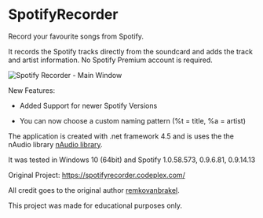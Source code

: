 
# SpotifyRecorder

Record your favourite songs from Spotify.

It records the Spotify tracks directly from the soundcard and adds the track and artist information. No Spotify Premium account is required.

![Spotify Recorder - Main Window][logo]

 New Features:

- Added Support for newer Spotify Versions

- You can now choose a custom naming pattern (%t = title, %a = artist)

The application is created with .net framework 4.5 and is uses the the nAudio library [nAudio library](http://naudio.codeplex.com/). 

It was tested in Windows 10 (64bit) and Spotify 1.0.58.573, 0.9.6.81, 0.9.14.13


Original Project: https://spotifyrecorder.codeplex.com/

All credit goes to the original author [remkovanbrakel](https://www.codeplex.com/site/users/view/remkovanbrakel).

This project was made for educational purposes only.




[logo]: https://i.imgur.com/1uPqnL7.png "Spotify Recorder - Main Window"
